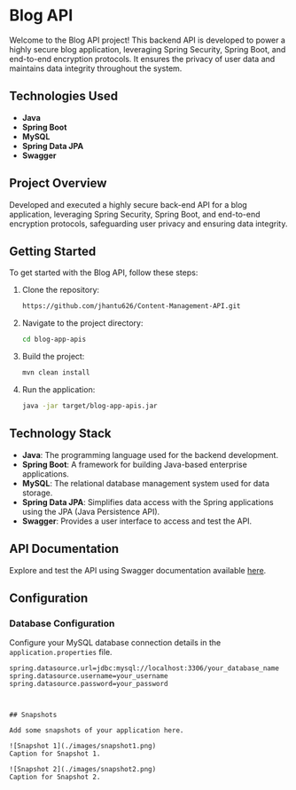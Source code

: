 # Blog API

Welcome to the Blog API project! This backend API is developed to power a highly secure blog application, leveraging Spring Security, Spring Boot, and end-to-end encryption protocols. It ensures the privacy of user data and maintains data integrity throughout the system.

## Technologies Used

- **Java**
- **Spring Boot**
- **MySQL**
- **Spring Data JPA**
- **Swagger**

## Project Overview

Developed and executed a highly secure back-end API for a blog application, leveraging Spring Security, Spring Boot, and end-to-end encryption protocols, safeguarding user privacy and ensuring data integrity.

## Getting Started

To get started with the Blog API, follow these steps:

1. Clone the repository:

    ```bash
    https://github.com/jhantu626/Content-Management-API.git
    ```

2. Navigate to the project directory:

    ```bash
    cd blog-app-apis
    ```

3. Build the project:

    ```bash
    mvn clean install
    ```

4. Run the application:

    ```bash
    java -jar target/blog-app-apis.jar
    ```

## Technology Stack

- **Java**: The programming language used for the backend development.
- **Spring Boot**: A framework for building Java-based enterprise applications.
- **MySQL**: The relational database management system used for data storage.
- **Spring Data JPA**: Simplifies data access with the Spring applications using the JPA (Java Persistence API).
- **Swagger**: Provides a user interface to access and test the API.

## API Documentation

Explore and test the API using Swagger documentation available [here](http://localhost:8080/swagger-ui.html).

## Configuration

### Database Configuration

Configure your MySQL database connection details in the `application.properties` file.

```properties
spring.datasource.url=jdbc:mysql://localhost:3306/your_database_name
spring.datasource.username=your_username
spring.datasource.password=your_password



## Snapshots

Add some snapshots of your application here.

![Snapshot 1](./images/snapshot1.png)
Caption for Snapshot 1.

![Snapshot 2](./images/snapshot2.png)
Caption for Snapshot 2.
